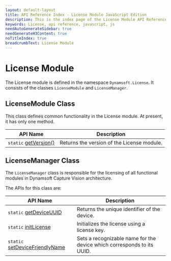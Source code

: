 ```yaml
---
layout: default-layout
title: API Reference Index - License Module JavaScript Edition
description: This is the index page of the License Module API Reference
keywords: License, api reference, javascript, js
needAutoGenerateSidebar: true
needGenerateH3Content: true
noTitleIndex: true
breadcrumbText: License Module
---
```

<!--v3.0.20--Updated on 11/23/2023-->

# License Module

The License module is defined in the namespace `Dynamsoft.License`. It consists of the classes `LicenseModule` and `LicenseManager`.

## LicenseModule Class

This class defines common functionality in the License module. At present, it has only one method.

| API Name                                                      | Description                                |
| ------------------------------------------------------------- | ------------------------------------------ |
| `static` [getVersion()](./license-module-class.md#getversion) | Returns the version of the License module. |

## LicenseManager Class

The `LicenseManager` class is responsible for the licensing of all functional modules in Dynamsoft Capture Vision architecture.

The APIs for this class are:

| API Name                                                                     | Description                                                            |
| ---------------------------------------------------------------------------- | ---------------------------------------------------------------------- |
| `static` [getDeviceUUID](./license-manager.md#getdeviceuuid)                 | Returns the unique identifier of the device.                           |
| `static` [initLicense](./license-manager.md#initlicense)                     | Initializes the license using a license key.                           |
| `static` [setDeviceFriendlyName](./license-manager.md#setdevicefriendlyname) | Sets a recognizable name for the device which corresponds to its UUID. |

